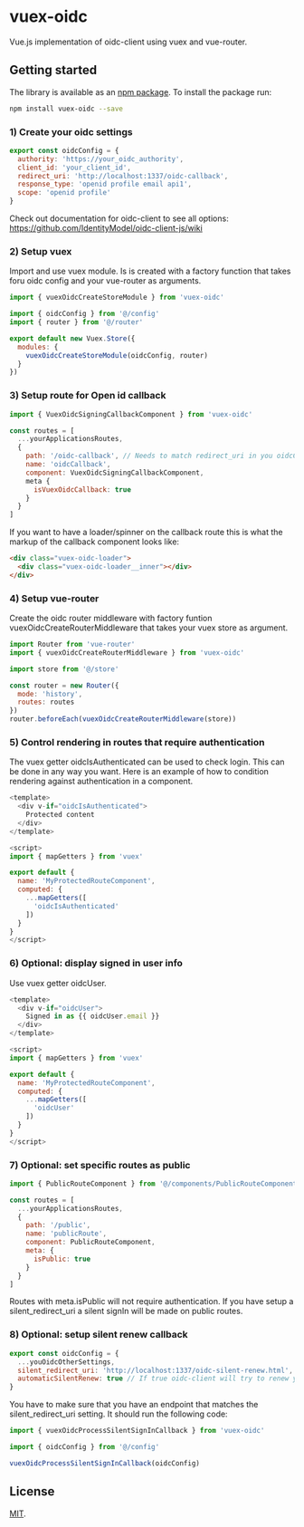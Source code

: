 # vuex-oidc

Vue.js implementation of oidc-client using vuex and vue-router.

## Getting started

The library is available as an [npm package](https://www.npmjs.com/package/vuex-oidc).
To install the package run:

```bash
npm install vuex-oidc --save
```

### 1) Create your oidc settings

```js
export const oidcConfig = {
  authority: 'https://your_oidc_authority',
  client_id: 'your_client_id',
  redirect_uri: 'http://localhost:1337/oidc-callback',
  response_type: 'openid profile email api1',
  scope: 'openid profile'
}

```

Check out documentation for oidc-client to see all options: https://github.com/IdentityModel/oidc-client-js/wiki

### 2) Setup vuex

Import and use vuex module. Is is created with a factory function that takes foru oidc config and your vue-router as arguments.

```js
import { vuexOidcCreateStoreModule } from 'vuex-oidc'

import { oidcConfig } from '@/config'
import { router } from '@/router'

export default new Vuex.Store({
  modules: {
    vuexOidcCreateStoreModule(oidcConfig, router)
  }
})

```

### 3) Setup route for Open id callback

```js
import { VuexOidcSigningCallbackComponent } from 'vuex-oidc'

const routes = [
  ...yourApplicationsRoutes,
  {
    path: '/oidc-callback', // Needs to match redirect_uri in you oidcConfig
    name: 'oidcCallback',
    component: VuexOidcSigningCallbackComponent,
    meta {
      isVuexOidcCallback: true
    }
  }
]

```

If you want to have a loader/spinner on the callback route this is what the markup of the callback component looks like:

```html
<div class="vuex-oidc-loader">
  <div class="vuex-oidc-loader__inner"></div>
</div>

```

### 4) Setup vue-router

Create the oidc router middleware with factory funtion vuexOidcCreateRouterMiddleware that takes your vuex store as argument.

```js
import Router from 'vue-router'
import { vuexOidcCreateRouterMiddleware } from 'vuex-oidc'

import store from '@/store'

const router = new Router({
  mode: 'history',
  routes: routes
})
router.beforeEach(vuexOidcCreateRouterMiddleware(store))

```

### 5) Control rendering in routes that require authentication

The vuex getter oidcIsAuthenticated can be used to check login. This can be done in any way you want. Here is an example
of how to condition rendering against authentication in a component.

```js
<template>
  <div v-if="oidcIsAuthenticated">
    Protected content
  </div>
</template>

<script>
import { mapGetters } from 'vuex'

export default {
  name: 'MyProtectedRouteComponent',
  computed: {
    ...mapGetters([
      'oidcIsAuthenticated'
    ])
  }
}
</script>

```

### 6) Optional: display signed in user info

Use vuex getter oidcUser.

```js
<template>
  <div v-if="oidcUser">
    Signed in as {{ oidcUser.email }}
  </div>
</template>

<script>
import { mapGetters } from 'vuex'

export default {
  name: 'MyProtectedRouteComponent',
  computed: {
    ...mapGetters([
      'oidcUser'
    ])
  }
}
</script>

```

### 7) Optional: set specific routes as public

```js
import { PublicRouteComponent } from '@/components/PublicRouteComponent'

const routes = [
  ...yourApplicationsRoutes,
  {
    path: '/public',
    name: 'publicRoute',
    component: PublicRouteComponent,
    meta: {
      isPublic: true
    }
  }
]

```

Routes with meta.isPublic will not require authentication. If you have setup a silent_redirect_uri a silent signIn will be made on public routes.


### 8) Optional: setup silent renew callback

```js
export const oidcConfig = {
  ...youOidcOtherSettings,
  silent_redirect_uri: 'http://localhost:1337/oidc-silent-renew.html',
  automaticSilentRenew: true // If true oidc-client will try to renew your token when it is about to expire
}

```

You have to make sure that you have an endpoint that matches the silent_redirect_uri setting. It should run the following code:


```js
import { vuexOidcProcessSilentSignInCallback } from 'vuex-oidc'

import { oidcConfig } from '@/config'

vuexOidcProcessSilentSignInCallback(oidcConfig)

```

## License

[MIT](LICENSE).
